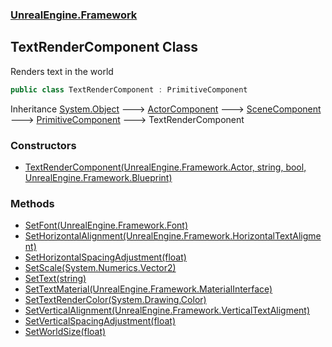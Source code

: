 ### [UnrealEngine.Framework](./UnrealEngine-Framework.md 'UnrealEngine.Framework')
## TextRenderComponent Class
Renders text in the world  
```csharp
public class TextRenderComponent : PrimitiveComponent
```
Inheritance [System.Object](https://docs.microsoft.com/en-us/dotnet/api/System.Object 'System.Object') &#129106; [ActorComponent](./ActorComponent.md 'UnrealEngine.Framework.ActorComponent') &#129106; [SceneComponent](./SceneComponent.md 'UnrealEngine.Framework.SceneComponent') &#129106; [PrimitiveComponent](./PrimitiveComponent.md 'UnrealEngine.Framework.PrimitiveComponent') &#129106; TextRenderComponent  
### Constructors
- [TextRenderComponent(UnrealEngine.Framework.Actor, string, bool, UnrealEngine.Framework.Blueprint)](./TextRenderComponent-TextRenderComponent(Actor_string_bool_Blueprint).md 'UnrealEngine.Framework.TextRenderComponent.TextRenderComponent(UnrealEngine.Framework.Actor, string, bool, UnrealEngine.Framework.Blueprint)')
### Methods
- [SetFont(UnrealEngine.Framework.Font)](./TextRenderComponent-SetFont(Font).md 'UnrealEngine.Framework.TextRenderComponent.SetFont(UnrealEngine.Framework.Font)')
- [SetHorizontalAlignment(UnrealEngine.Framework.HorizontalTextAligment)](./TextRenderComponent-SetHorizontalAlignment(HorizontalTextAligment).md 'UnrealEngine.Framework.TextRenderComponent.SetHorizontalAlignment(UnrealEngine.Framework.HorizontalTextAligment)')
- [SetHorizontalSpacingAdjustment(float)](./TextRenderComponent-SetHorizontalSpacingAdjustment(float).md 'UnrealEngine.Framework.TextRenderComponent.SetHorizontalSpacingAdjustment(float)')
- [SetScale(System.Numerics.Vector2)](./TextRenderComponent-SetScale(Vector2).md 'UnrealEngine.Framework.TextRenderComponent.SetScale(System.Numerics.Vector2)')
- [SetText(string)](./TextRenderComponent-SetText(string).md 'UnrealEngine.Framework.TextRenderComponent.SetText(string)')
- [SetTextMaterial(UnrealEngine.Framework.MaterialInterface)](./TextRenderComponent-SetTextMaterial(MaterialInterface).md 'UnrealEngine.Framework.TextRenderComponent.SetTextMaterial(UnrealEngine.Framework.MaterialInterface)')
- [SetTextRenderColor(System.Drawing.Color)](./TextRenderComponent-SetTextRenderColor(Color).md 'UnrealEngine.Framework.TextRenderComponent.SetTextRenderColor(System.Drawing.Color)')
- [SetVerticalAlignment(UnrealEngine.Framework.VerticalTextAligment)](./TextRenderComponent-SetVerticalAlignment(VerticalTextAligment).md 'UnrealEngine.Framework.TextRenderComponent.SetVerticalAlignment(UnrealEngine.Framework.VerticalTextAligment)')
- [SetVerticalSpacingAdjustment(float)](./TextRenderComponent-SetVerticalSpacingAdjustment(float).md 'UnrealEngine.Framework.TextRenderComponent.SetVerticalSpacingAdjustment(float)')
- [SetWorldSize(float)](./TextRenderComponent-SetWorldSize(float).md 'UnrealEngine.Framework.TextRenderComponent.SetWorldSize(float)')
